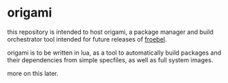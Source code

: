 # origami

this repository is intended to host origami, a package manager and build orchestrator tool intended for 
future releases of [froebel](https://github.com/froebel-sd/froebel).

origami is to be written in lua, as a tool to automatically build packages and their dependencies from simple specfiles,
as well as full system images.

more on this later.
